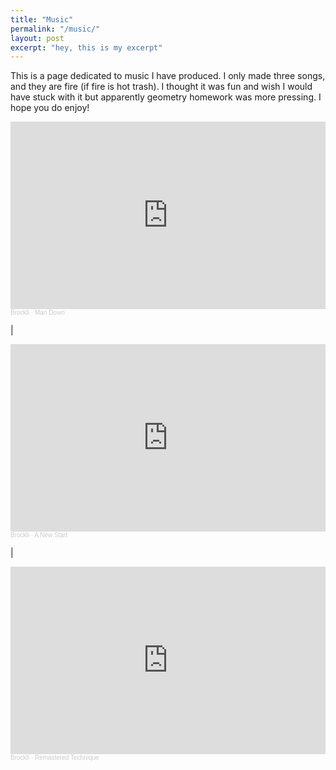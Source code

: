 ```yaml
---
title: "Music"
permalink: "/music/"
layout: post
excerpt: "hey, this is my excerpt"
---
```

This is a page dedicated to music I have produced. I only made three songs, and they are fire (if fire is hot trash). I thought it was fun and wish I would have stuck with it but apparently geometry homework was more pressing. I hope you do enjoy!

<iframe width="100%" height="300" scrolling="no" frameborder="no" allow="autoplay" src="https://w.soundcloud.com/player/?url=https%3A//api.soundcloud.com/tracks/168908164&color=%23ff5500&auto_play=false&hide_related=false&show_comments=true&show_user=true&show_reposts=false&show_teaser=true&visual=true"></iframe><div style="font-size: 10px; color: #cccccc;line-break: anywhere;word-break: normal;overflow: hidden;white-space: nowrap;text-overflow: ellipsis; font-family: Interstate,Lucida Grande,Lucida Sans Unicode,Lucida Sans,Garuda,Verdana,Tahoma,sans-serif;font-weight: 100;"><a href="https://soundcloud.com/brockly-boy" title="Brockli" target="_blank" style="color: #cccccc; text-decoration: none;">Brockli</a> · <a href="https://soundcloud.com/brockly-boy/man-down" title="Man Down" target="_blank" style="color: #cccccc; text-decoration: none;">Man Down</a></div>

|

<iframe width="100%" height="300" scrolling="no" frameborder="no" allow="autoplay" src="https://w.soundcloud.com/player/?url=https%3A//api.soundcloud.com/tracks/168908026&color=%23ff5500&auto_play=false&hide_related=false&show_comments=true&show_user=true&show_reposts=false&show_teaser=true&visual=true"></iframe><div style="font-size: 10px; color: #cccccc;line-break: anywhere;word-break: normal;overflow: hidden;white-space: nowrap;text-overflow: ellipsis; font-family: Interstate,Lucida Grande,Lucida Sans Unicode,Lucida Sans,Garuda,Verdana,Tahoma,sans-serif;font-weight: 100;"><a href="https://soundcloud.com/brockly-boy" title="Brockli" target="_blank" style="color: #cccccc; text-decoration: none;">Brockli</a> · <a href="https://soundcloud.com/brockly-boy/a-new-start" title="A New Start" target="_blank" style="color: #cccccc; text-decoration: none;">A New Start</a></div>

|

<iframe width="100%" height="300" scrolling="no" frameborder="no" allow="autoplay" src="https://w.soundcloud.com/player/?url=https%3A//api.soundcloud.com/tracks/168737554&color=%23ff5500&auto_play=false&hide_related=false&show_comments=true&show_user=true&show_reposts=false&show_teaser=true&visual=true"></iframe><div style="font-size: 10px; color: #cccccc;line-break: anywhere;word-break: normal;overflow: hidden;white-space: nowrap;text-overflow: ellipsis; font-family: Interstate,Lucida Grande,Lucida Sans Unicode,Lucida Sans,Garuda,Verdana,Tahoma,sans-serif;font-weight: 100;"><a href="https://soundcloud.com/brockly-boy" title="Brockli" target="_blank" style="color: #cccccc; text-decoration: none;">Brockli</a> · <a href="https://soundcloud.com/brockly-boy/remastered-technique" title="Remastered Technique" target="_blank" style="color: #cccccc; text-decoration: none;">Remastered Technique</a></div>
